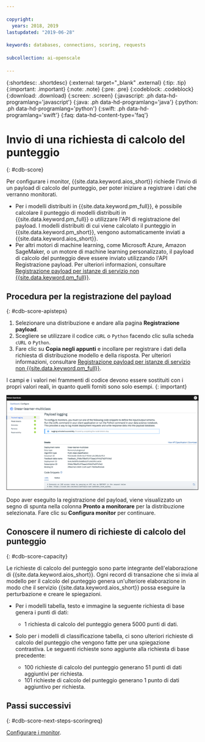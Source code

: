 ```yaml
---

copyright:
  years: 2018, 2019
lastupdated: "2019-06-28"

keywords: databases, connections, scoring, requests

subcollection: ai-openscale

---
```


{:shortdesc: .shortdesc}
{:external: target="_blank" .external}
{:tip: .tip}
{:important: .important}
{:note: .note}
{:pre: .pre}
{:codeblock: .codeblock}
{:download: .download}
{:screen: .screen}
{:javascript: .ph data-hd-programlang='javascript'}
{:java: .ph data-hd-programlang='java'}
{:python: .ph data-hd-programlang='python'}
{:swift: .ph data-hd-programlang='swift'}
{:faq: data-hd-content-type='faq'}

# Invio di una richiesta di calcolo del punteggio
{: #cdb-score}

Per configurare i monitor, {{site.data.keyword.aios_short}} richiede l'invio di un payload di calcolo del punteggio, per poter iniziare a registrare i dati che verranno monitorati.

- Per i modelli distribuiti in {{site.data.keyword.pm_full}}, è possibile calcolare il punteggio di modelli distribuiti in {{site.data.keyword.pm_full}} o utilizzare l'API di registrazione del payload. I modelli distribuiti di cui viene calcolato il punteggio in {{site.data.keyword.pm_short}}, vengono automaticamente inviati a {{site.data.keyword.aios_short}}. 
- Per altri motori di machine learning, come Microsoft Azure, Amazon SageMaker, o un motore di machine learning personalizzato, il payload di calcolo del punteggio deve essere inviato utilizzando l'API Registrazione payload. Per ulteriori informazioni, consultare [Registrazione payload per istanze di servizio non {{site.data.keyword.pm_full}}](/docs/services/ai-openscale?topic=ai-openscale-cml-connect).

## Procedura per la registrazione del payload
{: #cdb-score-apisteps}

1. Selezionare una distribuzione e andare alla pagina **Registrazione payload**.
2. Scegliere se utilizzare il codice `cURL` o `Python` facendo clic sulla scheda `cURL` o `Python`.
3. Fare clic su **Copia negli appunti** e incollare per registrare i dati della richiesta di distribuzione modello e della risposta. Per ulteriori informazioni, consultare [Registrazione payload per istanze di servizio non {{site.data.keyword.pm_full}}](/docs/services/ai-openscale?topic=ai-openscale-cml-connect).

I campi e i valori nei frammenti di codice devono essere sostituiti con i propri valori reali, in quanto quelli forniti sono solo esempi.
{: important}

![Selezionare il database](images/config-send-scoring.png)

Dopo aver eseguito la registrazione del payload, viene visualizzato un segno di spunta nella colonna **Pronto a monitorare** per la distribuzione selezionata. Fare clic su **Configura monitor** per continuare.

## Conoscere il numero di richieste di calcolo del punteggio
{: #cdb-score-capacity}

Le richieste di calcolo del punteggio sono parte integrante dell'elaborazione di {{site.data.keyword.aios_short}}. Ogni record di transazione che si invia al modello per il calcolo del punteggio genera un'ulteriore elaborazione in modo che il servizio {{site.data.keyword.aios_short}} possa eseguire la perturbazione e creare le spiegazioni.

- Per i modelli tabella, testo e immagine la seguente richiesta di base genera i punti di dati:

   - 1 richiesta di calcolo del punteggio genera 5000 punti di dati.

- Solo per i modelli di classificazione tabella, ci sono ulteriori richieste di calcolo del punteggio che vengono fatte per una spiegazione contrastiva. Le seguenti richieste sono aggiunte alla richiesta di base precedente:

   - 100 richieste di calcolo del punteggio generano 51 punti di dati aggiuntivi per richiesta.
   - 101 richieste di calcolo del punteggio generano 1 punto di dati aggiuntivo per richiesta.


## Passi successivi
{: #cdb-score-next-steps-scoringreq}

[Configurare i monitor](https://test.cloud.ibm.com/docs/services/ai-openscale?topic=ai-openscale-mo-config).

